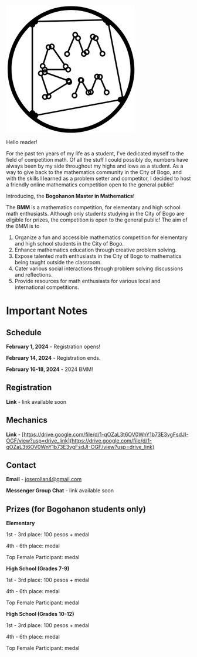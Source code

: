 [![](logo.png)](https://joserollan4.github.io)

Hello reader!

For the past ten years of my life as a student, I've dedicated myself to the field of competition math. Of all the stuff I could possibly do, numbers have always been by my side throughout my highs and lows as a student. As a way to give back to the mathematics community in the City of Bogo, and with the skills I learned as a problem setter and competitor, I decided to host a friendly online mathematics competition open to the general public!

Introducing, the **Bogohanon Master in Mathematics**!

The **BMM** is a mathematics competition, for elementary and high school math enthusiasts. Although only students studying in the City of Bogo are eligible for prizes, the competition is open to the general public! The aim of the BMM is to

1. Organize a fun and accessible mathematics competition for elementary and high school students in the City of Bogo.
2. Enhance mathematics education through creative problem solving.
3. Expose talented math enthusiasts in the City of Bogo to mathematics being taught outside the classroom.
4. Cater various social interactions through problem solving discussions and reflections.
5. Provide resources for math enthusiasts for various local and international competitions.

# Important Notes

## Schedule

**February 1, 2024** - Registration opens!

**February 14, 2024** - Registration ends.

**February 16-18, 2024** - 2024 BMM!

## Registration

**Link** - link available soon

## Mechanics

**Link** - [https://drive.google.com/file/d/1-qOZaL3t6OV0WnY1b73E3vgFsdJI-OGF/view?usp=drive_link](https://drive.google.com/file/d/1-qOZaL3t6OV0WnY1b73E3vgFsdJI-OGF/view?usp=drive_link)

## Contact
**Email** - [joserollan4@gmail.com](mailto:[joserollan4@gmail.com])

**Messenger Group Chat** - link available soon

## Prizes (for Bogohanon students only)
**Elementary**

1st - 3rd place: 100 pesos + medal

4th - 6th place: medal

Top Female Participant: medal

**High School (Grades 7-9)**

1st - 3rd place: 100 pesos + medal

4th - 6th place: medal

Top Female Participant: medal

**High School (Grades 10-12)**

1st - 3rd place: 100 pesos + medal

4th - 6th place: medal

Top Female Participant: medal
